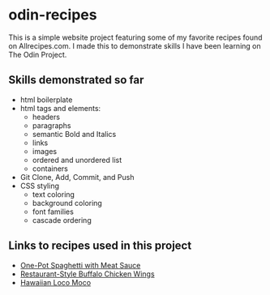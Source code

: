 # odin-recipes
This is a simple website project featuring some of my favorite recipes found on Allrecipes.com. I made this to demonstrate skills I have been learning on The Odin Project.
## Skills demonstrated so far
- html boilerplate
- html tags and elements:
    - headers
    - paragraphs
    - semantic Bold and Italics
    - links
    - images
    - ordered and unordered list
    - containers
- Git Clone, Add, Commit, and Push
- CSS styling
    - text coloring
    - background coloring
    - font families
    - cascade ordering
## Links to recipes used in this project
- [One-Pot Spaghetti with Meat Sauce](https://www.allrecipes.com/recipe/269004/one-pot-spaghetti-with-meat-sauce/)
- [Restaurant-Style Buffalo Chicken Wings](https://www.allrecipes.com/recipe/24087/restaurant-style-buffalo-chicken-wings/)
- [Hawaiian Loco Moco](https://www.allrecipes.com/recipe/237952/hawaiian-loco-moco/)